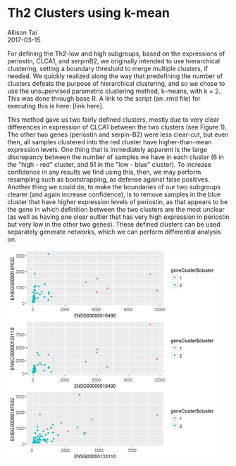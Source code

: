 # Th2 Clusters using k-mean
Allison Tai  
2017-03-15  
  
For defining the Th2-low and high subgroups, based on the expressions of periostin, CLCA1, and serpinB2, we originally intended to use hierarchical clustering, setting a boundary threshold to merge multiple clusters, if needed.  We quickly realized along the way that predefining the number of clusters defeats the purpose of hierarchical clustering, and so we chose to use the unsupervised parametric clustering method, k-means, with k = 2.  This was done through base R.  A link to the script (an .rmd file) for executing this is here: [link here].  
  
This method gave us two fairly defined clusters, mostly due to very clear differences in expression of CLCA1 between the two clusters (see Figure 1).  The other two genes (periostin and serpin-B2) were less clear-cut, but even then, all samples clustered into the red cluster have higher-than-mean expression levels.  One thing that is immediately apparent is the large discrepancy between the number of samples we have in each cluster (6 in the "high - red" cluster, and 51 in the "low - blue" cluster).  To increase confidence in any results we find using this, then, we may perform resampling such as bootstrapping, as defense against false positives.  Another thing we could do, to make the boundaries of our two subgroups clearer (and again increase confidence), is to remove samples in the blue cluster that have higher expression levels of periostin, as that appears to be the gene in which definition between the two clusters are the most unclear (as well as having one clear outlier that has very high expression in periostin but very low in the other two genes).  These defined clusters can be used separately generate networks, which we can perform differential analysis on.  

![Figure 1: k-means clustering results of all samples based on the normalized expression counts of CLCA1, serpin-B2, and periostin](k_means.png)
